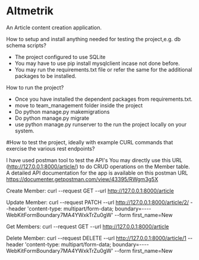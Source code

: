 # Altmetrik

An Article content creation application.

How ​to ​setup ​and ​install ​anything ​needed ​for ​testing ​the ​project, ​e.g. ​db ​schema ​scripts?

- The project configured to use SQLite
- You may have to use pip install mysqlclient incase not done before.
- You may run the requirements.txt file or refer the same for the additional packages to be installed.

How ​to ​run ​the ​project?
- Once you have installed the dependent packages from requirements.txt.
- move to team_management folder inside the project
- Do python manage.py makemigrations
- Do python manage.py migrate
- use python manage.py runserver to the run the project locally on your system.

#How ​to ​test ​the ​project, ​ideally ​with ​example ​CURL ​commands ​that ​exercise ​the ​various rest ​endpoints?

I have used postman tool to test the API's
You may directly use this URL (http://127.0.0.1:8000/article/) to do CRUD operations on the Member table.
A detailed API documentation for the app is available on this postman URL https://documenter.getpostman.com/view/43395/RWgm3g5X

Create Member: curl --request GET 
--url http://127.0.0.1:8000/article

Update Member: curl --request PATCH 
--url http://127.0.0.1:8000/article/2/ 
--header 'content-type: multipart/form-data; boundary=----WebKitFormBoundary7MA4YWxkTrZu0gW' 
--form first_name=New

Get Members: curl --request GET 
--url http://127.0.0.1:8000/article

Delete Member: curl --request DELETE 
--url http://127.0.0.1:8000/article/1 
--header 'content-type: multipart/form-data; boundary=----WebKitFormBoundary7MA4YWxkTrZu0gW' 
--form first_name=New
